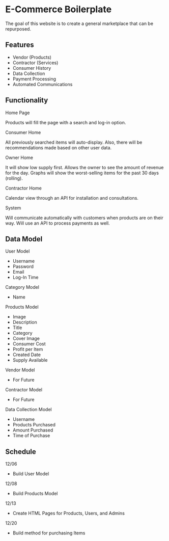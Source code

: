 
# E-Commerce Boilerplate

The goal of this website is to create a general marketplace that can be repurposed.

## Features

- Vendor (Products)
- Contractor (Services)
- Consumer History
- Data Collection
- Payment Processing
- Automated Communications

## Functionality

Home Page

Products will fill the page with a search and log-in option.

Consumer Home

All previously searched items will auto-display. Also, there will be recommendations made based on other user data.

Owner Home

It will show low supply first. Allows the owner to see the amount of revenue for the day. Graphs will show the worst-selling items for the past 30 days (rolling).

Contractor Home

Calendar view through an API for installation and consultations.

System 

Will communicate automatically with customers when products are on their way. Will use an API to process payments as well.

## Data Model

User Model
- Username
- Password
- Email
- Log-In Time

Category Model
- Name

Products Model
- Image
- Description
- Title
- Category
- Cover Image
- Consumer Cost
- Profit per Item
- Created Date
- Supply Available

Vendor Model
- For Future

Contractor Model
- For Future

Data Collection Model
- Username
- Products Purchased
- Amount Purchased
- Time of Purchase

## Schedule

12/06
- Build User Model

12/08
- Build Products Model

12/13
- Create HTML Pages for Products, Users, and Admins

12/20
- Build method for purchasing Items
